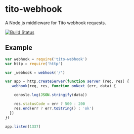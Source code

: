 # tito-webhook
A Node.js middleware for Tito webhook requests.

[![Build Status](https://travis-ci.org/joshgillies/tito-webhook.svg)](https://travis-ci.org/joshgillies/tito-webhook)

## Example

```js
var webhook = require('tito-webhook')
var http = require('http')

var _webhook = webhook('/')

var app = http.createServer(function server (req, res) {
  _webhook(req, res, function onNext (err, data) {

    conosle.log(JSON.stringify(data))

    res.statusCode = err ? 500 : 200
    res.end(err ? err.toString() : 'ok')
  })
})

app.listen(1337)
```
